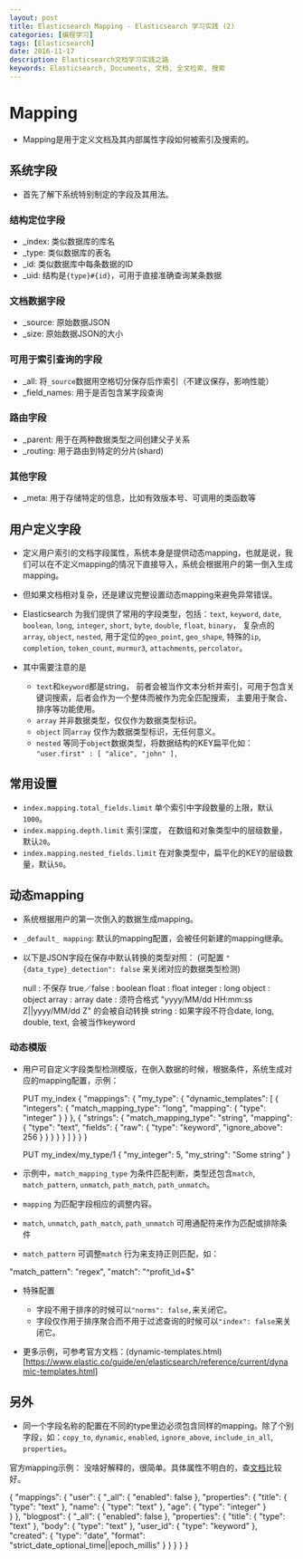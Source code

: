```yaml
---
layout: post
title: Elasticsearch Mapping - Elasticsearch 学习实践 (2)
categories: [编程学习]
tags: [Elasticsearch]
date: 2016-11-17
description: Elasticsearch文档学习实践之路
keywords: Elasticsearch, Documents, 文档, 全文检索, 搜索
---
```


# Mapping

* Mapping是用于定义文档及其内部属性字段如何被索引及搜索的。

## 系统字段

* 首先了解下系统特别制定的字段及其用法。

### 结构定位字段

* _index: 类似数据库的库名
* _type: 类似数据库的表名
* _id: 类似数据库中每条数据的ID
* _uid: 结构是`{type}#{id}`，可用于直接准确查询某条数据

### 文档数据字段

* _source: 原始数据JSON
* _size: 原始数据JSON的大小

### 可用于索引查询的字段

* _all: 将`_source`数据用空格切分保存后作索引（不建议保存，影响性能）
* _field_names: 用于是否包含某字段查询

### 路由字段

* _parent: 用于在两种数据类型之间创建父子关系
* _routing: 用于路由到特定的分片(shard)

### 其他字段

* _meta: 用于存储特定的信息，比如有效版本号、可调用的类函数等

## 用户定义字段

* 定义用户索引的文档字段属性，系统本身是提供动态mapping，也就是说，我们可以在不定义mapping的情况下直接导入，系统会根据用户的第一倒入生成mapping。
* 但如果文档相对复杂，还是建议完整设置动态mapping来避免异常错误。

* Elasticsearch 为我们提供了常用的字段类型，包括：`text`, `keyword`, `date`, `boolean`, `long`, `integer`, `short`, `byte`, `double`, `float`, `binary`， 复杂点的`array`, `object`, `nested`, 用于定位的`geo_point`, `geo_shape`, 特殊的`ip`, `completion`, `token_count`, `murmur3`, `attachments`, `percolator`。

* 其中需要注意的是

  * `text`和`keyword`都是string， 前者会被当作文本分析并索引，可用于包含关键词搜索，后者会作为一个整体而被作为完全匹配搜索， 主要用于聚合、排序等功能使用。
  * `array` 并非数据类型，仅仅作为数据类型标识。
  * `object` 同`array` 仅作为数据类型标识，无任何意义。
  * `nested` 等同于`object`数据类型，将数据结构的KEY扁平化如： `"user.first" : [ "alice", "john" ],`

## 常用设置

* `index.mapping.total_fields.limit` 单个索引中字段数量的上限，默认`1000`。
* `index.mapping.depth.limit` 索引深度， 在数组和对象类型中的层级数量，默认`20`。
* `index.mapping.nested_fields.limit` 在对象类型中，扁平化的KEY的层级数量，默认`50`。

## 动态mapping

* 系统根据用户的第一次倒入的数据生成mapping。

* `_default_ mapping`: 默认的mapping配置，会被任何新建的mapping继承。

* 以下是JSON字段在保存中默认转换的类型对照： (可配置 `"{data_type}_detection": false` 来关闭对应的数据类型检测)

  null : 不保存
  true／false : boolean
  float : float
  integer : long
  object : object 
  array : array
  date : 须符合格式 "yyyy/MM/dd HH:mm:ss Z||yyyy/MM/dd Z" 的会被自动转换
  string : 如果字段不符合date, long, double, text, 会被当作keyword

### 动态模版

* 用户可自定义字段类型检测模版，在倒入数据的时候，根据条件，系统生成对应的mapping配置，示例：

  PUT my_index
  {
    "mappings": {
      "my_type": {
        "dynamic_templates": [
          {
            "integers": {
              "match_mapping_type": "long",
              "mapping": {
                "type": "integer"
              }
            }
          },
          {
            "strings": {
              "match_mapping_type": "string",
              "mapping": {
                "type": "text",
                "fields": {
                  "raw": {
                    "type":  "keyword",
                    "ignore_above": 256
                  }
                }
              }
            }
          }
        ]
      }
    }
  }

  PUT my_index/my_type/1
  {
    "my_integer": 5, 
    "my_string": "Some string" 
  }

* 示例中，`match_mapping_type` 为条件匹配判断，类型还包含`match`, `match_pattern`, `unmatch`, `path_match`, `path_unmatch`。
* `mapping` 为匹配字段相应的调整内容。
* `match`, `unmatch`, `path_match`, `path_unmatch` 可用通配符来作为匹配或排除条件
* `match_pattern` 可调整`match` 行为来支持正则匹配，如：

 "match_pattern": "regex",
   "match": "^profit_\d+$"

* 特殊配置

  * 字段不用于排序的时候可以`"norms": false,`来关闭它。
  * 字段仅作用于排序聚合而不用于过滤查询的时候可以`"index": false`来关闭它。

* 更多示例，可参考官方文档：(dynamic-templates.html) [https://www.elastic.co/guide/en/elasticsearch/reference/current/dynamic-templates.html]

## 另外

* 同一个字段名称的配置在不同的type里边必须包含同样的mapping。除了个别字段，如：`copy_to`, `dynamic`, `enabled`, `ignore_above`, `include_in_all`, `properties`。

官方mapping示例： 没啥好解释的，很简单。具体属性不明白的，查[文档](https://www.elastic.co/guide/en/elasticsearch/reference/current/mapping.html)比较好。

  {
    "mappings": {
      "user": { 
        "_all":       { "enabled": false  }, 
        "properties": { 
          "title":    { "type": "text"  }, 
          "name":     { "type": "text"  }, 
          "age":      { "type": "integer" }  
        }
      },
      "blogpost": { 
        "_all":       { "enabled": false  }, 
        "properties": { 
          "title":    { "type": "text"  }, 
          "body":     { "type": "text"  }, 
          "user_id":  {
            "type":   "keyword" 
          },
          "created":  {
            "type":   "date", 
            "format": "strict_date_optional_time||epoch_millis"
          }
        }
      }
    }
  }
